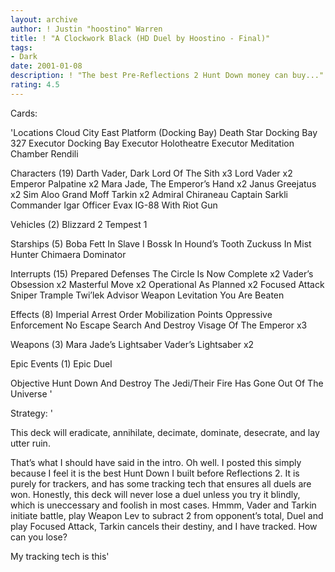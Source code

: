 ```yaml
---
layout: archive
author: ! Justin "hoostino" Warren
title: ! "A Clockwork Black (HD Duel by Hoostino - Final)"
tags:
- Dark
date: 2001-01-08
description: ! "The best Pre-Reflections 2 Hunt Down money can buy..."
rating: 4.5
---
```

Cards: 

'Locations
Cloud City East Platform (Docking Bay)
Death Star Docking Bay 327
Executor Docking Bay
Executor Holotheatre
Executor Meditation Chamber
Rendili

Characters (19)
Darth Vader, Dark Lord Of The Sith  x3
Lord Vader  x2
Emperor Palpatine  x2
Mara Jade, The Emperor’s Hand  x2
Janus Greejatus  x2
Sim Aloo
Grand Moff Tarkin  x2
Admiral Chiraneau
Captain Sarkli
Commander Igar
Officer Evax
IG-88 With Riot Gun

Vehicles (2)
Blizzard 2
Tempest 1

Starships (5)
Boba Fett In Slave I
Bossk In Hound’s Tooth
Zuckuss In Mist Hunter
Chimaera
Dominator

Interrupts (15)
Prepared Defenses
The Circle Is Now Complete  x2
Vader’s Obsession	x2
Masterful Move	x2
Operational As Planned	x2
Focused Attack
Sniper
Trample
Twi’lek Advisor
Weapon Levitation
You Are Beaten

Effects (8)
Imperial Arrest Order
Mobilization Points
Oppressive Enforcement
No Escape
Search And Destroy
Visage Of The Emperor  x3

Weapons (3)
Mara Jade’s Lightsaber
Vader’s Lightsaber  x2

Epic Events (1)
Epic Duel

Objective
Hunt Down And Destroy The Jedi/Their Fire Has Gone Out Of The Universe
'

Strategy: '

 
This deck will eradicate, annihilate, decimate, dominate, desecrate, and lay utter ruin. 

That’s what I should have said in the intro. Oh well. I posted this simply because I feel it is the best Hunt Down I built before Reflections 2. It is purely for trackers, and has some tracking tech that ensures all duels are won. Honestly, this deck will never lose a duel unless you try it blindly, which is uneccessary and foolish in most cases. Hmmm, Vader and Tarkin initiate battle, play Weapon Lev to subract 2 from opponent’s total, Duel and play Focused Attack, Tarkin cancels their destiny, and I have tracked. How can you lose?


My tracking tech is this'
